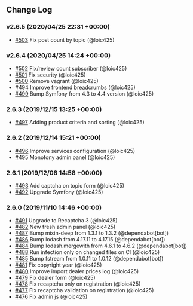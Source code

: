 ## Change Log

### v2.6.5 (2020/04/25 22:31 +00:00)
- [#503](https://github.com/Jedisjeux/Jedisjeux/pull/503) Fix post count by topic (@loic425)

### v2.6.4 (2020/04/25 14:24 +00:00)
- [#502](https://github.com/Jedisjeux/Jedisjeux/pull/502) Fix/review count subscriber (@loic425)
- [#501](https://github.com/Jedisjeux/Jedisjeux/pull/501) Fix security (@loic425)
- [#500](https://github.com/Jedisjeux/Jedisjeux/pull/500) Remove vagrant (@loic425)
- [#494](https://github.com/Jedisjeux/Jedisjeux/pull/494) Improve frontend breadcrumbs (@loic425)
- [#499](https://github.com/Jedisjeux/Jedisjeux/pull/499) Bump Symfony from 4.3 to 4.4 version (@loic425)

### 2.6.3 (2019/12/15 13:25 +00:00)
- [#497](https://github.com/Jedisjeux/Jedisjeux/pull/497) Adding product criteria and sorting (@loic425)

### 2.6.2 (2019/12/14 15:21 +00:00)
- [#496](https://github.com/Jedisjeux/Jedisjeux/pull/496) Improve services configuration (@loic425)
- [#495](https://github.com/Jedisjeux/Jedisjeux/pull/495) Monofony admin panel (@loic425)

### 2.6.1 (2019/12/08 14:58 +00:00)
- [#493](https://github.com/Jedisjeux/Jedisjeux/pull/493) Add captcha on topic form (@loic425)
- [#492](https://github.com/Jedisjeux/Jedisjeux/pull/492) Upgrade Symfony (@loic425)

### 2.6.0 (2019/11/10 14:46 +00:00)
- [#491](https://github.com/Jedisjeux/Jedisjeux/pull/491) Upgrade to Recaptcha 3 (@loic425)
- [#482](https://github.com/Jedisjeux/Jedisjeux/pull/482) New fresh admin panel (@loic425)
- [#487](https://github.com/Jedisjeux/Jedisjeux/pull/487) Bump mixin-deep from 1.3.1 to 1.3.2 (@dependabot[bot])
- [#486](https://github.com/Jedisjeux/Jedisjeux/pull/486) Bump lodash from 4.17.11 to 4.17.15 (@dependabot[bot])
- [#484](https://github.com/Jedisjeux/Jedisjeux/pull/484) Bump lodash.mergewith from 4.6.1 to 4.6.2 (@dependabot[bot])
- [#488](https://github.com/Jedisjeux/Jedisjeux/pull/488) Run infection only on changed files on CI (@loic425)
- [#485](https://github.com/Jedisjeux/Jedisjeux/pull/485) Bump fstream from 1.0.11 to 1.0.12 (@dependabot[bot])
- [#481](https://github.com/Jedisjeux/Jedisjeux/pull/481) Fix copyright year (@loic425)
- [#480](https://github.com/Jedisjeux/Jedisjeux/pull/480) Improve import dealer prices log (@loic425)
- [#479](https://github.com/Jedisjeux/Jedisjeux/pull/479) Fix dealer form (@loic425)
- [#478](https://github.com/Jedisjeux/Jedisjeux/pull/478) Fix recaptcha only on registration (@loic425)
- [#477](https://github.com/Jedisjeux/Jedisjeux/pull/477) Fix recaptcha validation on registration (@loic425)
- [#476](https://github.com/Jedisjeux/Jedisjeux/pull/476) Fix admin js (@loic425)
